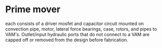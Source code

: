 # Prime mover

each consists of a driver mosfet and capacitor circuit mounted on convection pipe, motor, lateral force bearings, case, rotors, and pipes to VAM's. Outlet/input hydraulic ports that do not connect to a VAM are capped off or removed from the design before fabrication.
